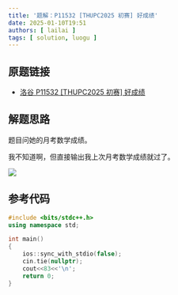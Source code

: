 ```yaml
---
title: '题解：P11532 [THUPC2025 初赛] 好成绩'
date: 2025-01-10T19:51
authors: [ lailai ]
tags: [ solution, luogu ]
---
```


## 原题链接

- [洛谷 P11532 [THUPC2025 初赛] 好成绩](https://www.luogu.com.cn/problem/P11532)

<!-- truncate -->

## 解题思路

题目问她的月考数学成绩。

我不知道啊，但直接输出我上次月考数学成绩就过了。

![](https://cdn.luogu.com.cn/upload/image_hosting/u8nvkd48.png)

## 参考代码

```cpp
#include <bits/stdc++.h>
using namespace std;

int main()
{
	ios::sync_with_stdio(false);
	cin.tie(nullptr);
	cout<<83<<'\n';
	return 0;
}
```
